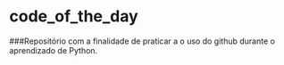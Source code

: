 # code_of_the_day
###Repositório com a finalidade de praticar a o uso do github durante o aprendizado de Python. 
